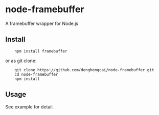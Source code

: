 node-framebuffer
================

A framebuffer wrapper for Node.js

Install
-------
```
    npm install framebuffer
```

or as git clone:
```
    git clone https://github.com/denghongcai/node-framebuffer.git
    cd node-framebuffer
    npm install
```

Usage
-----
See example for detail.


